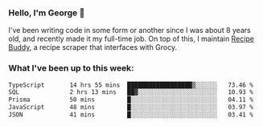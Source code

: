 ### Hello, I'm George 👋

I've been writing code in some form or another since I was about 8 years old, and recently made it my full-time job. On top of this, I maintain [Recipe Buddy](https://github.com/georgegebbett/recipe-buddy), a recipe scraper that interfaces with Grocy.  

<!--
**georgegebbett/georgegebbett** is a ✨ _special_ ✨ repository because its `README.md` (this file) appears on your GitHub profile.

Here are some ideas to get you started:

- 🔭 I’m currently working on ...
- 🌱 I’m currently learning ...
- 👯 I’m looking to collaborate on ...
- 🤔 I’m looking for help with ...
- 💬 Ask me about ...
- 📫 How to reach me: ...
- 😄 Pronouns: ...
- ⚡ Fun fact: ...
-->

### What I've been up to this week:
<!--START_SECTION:waka-->

```txt
TypeScript       14 hrs 55 mins  ██████████████████▒░░░░░░   73.46 %
SQL              2 hrs 13 mins   ██▓░░░░░░░░░░░░░░░░░░░░░░   10.93 %
Prisma           50 mins         █░░░░░░░░░░░░░░░░░░░░░░░░   04.11 %
JavaScript       48 mins         █░░░░░░░░░░░░░░░░░░░░░░░░   03.97 %
JSON             41 mins         █░░░░░░░░░░░░░░░░░░░░░░░░   03.41 %
```

<!--END_SECTION:waka-->
